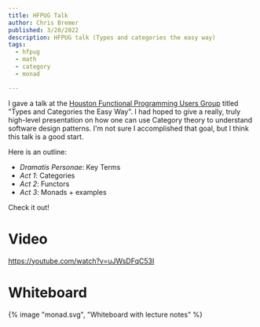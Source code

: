```yaml
---
title: HFPUG Talk
author: Chris Bremer
published: 3/20/2022
description: HFPUG talk (Types and categories the easy way)
tags: 
  - hfpug
  - math
  - category
  - monad

---
```


I gave a talk at the [Houston Functional Programming Users Group](https://hfpug.org)
titled "Types and Categories the Easy Way". I had hoped to give a really, truly
high-level presentation on how one can use Category theory to understand software design
patterns. I'm not sure I accomplished that goal, but I think this talk is a good start.

Here is an outline:
* *Dramatis Personae*: Key Terms
* *Act 1*: Categories
* *Act 2*: Functors
* *Act 3*: Monads + examples 

Check it out!
# Video

https://youtube.com/watch?v=uJWsDFqC53I 


# Whiteboard

{% image "monad.svg", "Whiteboard with lecture notes"
%}